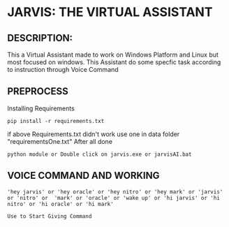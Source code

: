 # JARVIS: THE VIRTUAL ASSISTANT


## DESCRIPTION:
This a Virtual Assistant made to work on Windows Platform and Linux but most focused on windows.
This Assistant do some specfic task according to instruction through Voice Command
## PREPROCESS
Installing Requirements
````
pip install -r requirements.txt
````
if above Requirements.txt didn't work use one in data folder "requirementsOne.txt"
After all done
````
python module or Double click on jarvis.exe or jarvisAI.bat
````
## VOICE COMMAND AND WORKING
````
'hey jarvis' or 'hey oracle' or 'hey nitro' or 'hey mark' or 'jarvis' or 'nitro' or  'mark' or 'oracle' or 'wake up' or 'hi jarvis' or 'hi nitro' or 'hi oracle' or 'hi mark'

Use to Start Giving Command

````